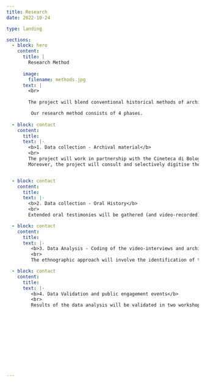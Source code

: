 ```yaml
---
title: Research
date: 2022-10-24

type: landing

sections:
  - block: hero
    content:
      title: |
        Research Method
        
      image:
        filename: methods.jpg
      text: |
        <br>
        
        The project will blend conventional historical methods of archival research and research on the press, whose value has been underlined by the new film history and new cinema history, with techniques developed within production studies and family history. It will adopt oral history to capture experiences that have remained largely or completely undocumented.

         Our research method consists of 4 phases.    
     
  - block: contact
    content:
      title: 
      text: |-
        <b>1. Data collection - Archival material</b>
        <br>
        The project will work in partnership with the Cineteca di Bologna. The Cineteca holds the extensive personal archives of the directors Alessandro Blasetti and Vittorio De Sica, as well as the archive of the producer Franco Cristaldi. These will all be searched and interrogated with a view to highlighting gendered labour and overlooked professional stories. The Cineteca also hosts the archives of the production manager and assistant director Mara Blasetti, and of documentary maker Cecilia Mangini. The two archives are of critical importance in re-framing understandings of the place of women. Strategies will be developed for reading them in a new way and making them accessible through critically informed cataloguing and digitisation. These interventions will be shaped by the consultation of eighteen other women’s archives that have been identified including those of producers, production managers, casting directors, script supervisors, and lawyers.
        Moreover, the project will consult and selectively digitise the papers of Suso Cecchi d’Amico (the leading screenwriter in Italy in 1950s and 1960s) and her daughters Caterina D’Amico (producer, educator, and former head of CSC) and Silvia D’Amico Bendicò (agent, screenwriter, and producer).


  - block: contact
    content:
      title: 
      text: |-
        <b>2. Data collection - Oral History</b>
        <br>
        Extended oral testimonies will be gathered (and video-recorded) on the basis of semi-structured interviews with circa 30 women active in the industry over part of the period covered by the project.A small sample of eight interviews will be conducted with present practitioners, including members of the Mujeres nel Cinema collective, to situate contemporary experiences in relation to historical testimonies. 

  - block: contact
    content:
      title: 
      text: |-
         <b>3. Data Analysis - Coding of the video-interviews and archival material.</b>
         <br>
         The ethnographic approach will involve the identification of the main topics in the oral testimonies by a systematic coding through the use of NVivo software. Qualitative analysis of the video-interviews will be carried out using a data-driven codebook which will be developed specifically for this project. The thematic analysis of the video interviews will be triangulated with the archival material, in order to cross-reference the thematic analysis in both textual and non-textual data, oral history and archival sources. 

  - block: contact
    content:
      title: 
      text: |-
         <b>4. Data Validation and public engagement events</b>
         <br>
         Results of the data analysis will be validated in two workshops (one in the UK, one in Italy), where project participants, stakeholder organisations, media practitioners, and researchers will be invited to comment on the outcomes of the research, as well as to engage with and provide feedback on the digital archive.










       

---
```





